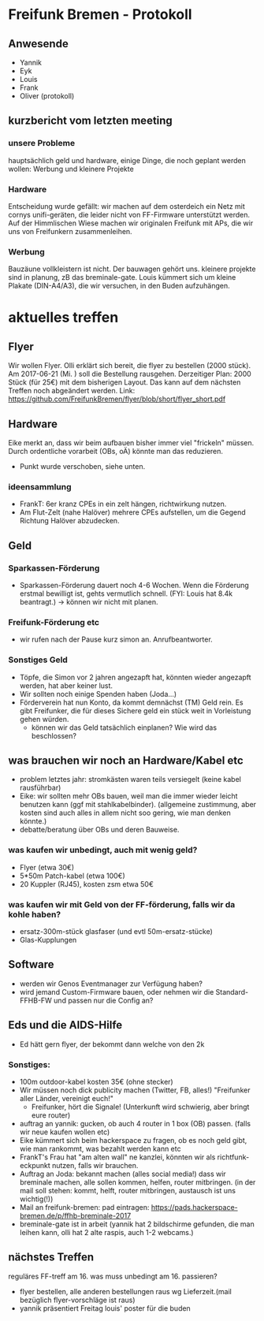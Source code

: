 # Freifunk Bremen - Protokoll

## Anwesende
- Yannik
- Eyk
- Louis
- Frank
- Oliver (protokoll)


## kurzbericht vom letzten meeting

### unsere Probleme
hauptsächlich geld und hardware, einige Dinge, die noch geplant werden wollen: Werbung und kleinere Projekte

### Hardware
Entscheidung wurde gefällt: wir machen auf dem osterdeich ein Netz mit cornys unifi-geräten, die leider nicht von FF-Firmware unterstützt werden. Auf der Himmlischen Wiese machen wir originalen Freifunk mit APs, die wir uns von Freifunkern zusammenleihen. 

### Werbung
Bauzäune vollkleistern ist nicht. 
Der bauwagen gehört uns.
kleinere projekte sind in planung, zB das breminale-gate.
Louis kümmert sich um kleine Plakate (DIN-A4/A3), die wir versuchen, in den Buden aufzuhängen.


# aktuelles treffen

## Flyer
Wir wollen Flyer. 
Olli erklärt sich bereit, die flyer zu bestellen (2000 stück).
Am 2017-06-21 (Mi. ) soll die Bestellung rausgehen. Derzeitiger Plan: 2000 Stück (für 25€) mit dem bisherigen Layout. Das kann auf dem nächsten Treffen noch abgeändert werden.
Link: https://github.com/FreifunkBremen/flyer/blob/short/flyer_short.pdf

## Hardware
Eike merkt an, dass wir beim aufbauen bisher immer viel "frickeln" müssen. 
Durch ordentliche vorarbeit (OBs, oÄ) könnte man das reduzieren.
* Punkt wurde verschoben, siehe unten.

### ideensammlung
* FrankT: 6er kranz CPEs in ein zelt hängen, richtwirkung nutzen.
* Am Flut-Zelt (nahe Halöver) mehrere CPEs aufstellen, um die Gegend Richtung Halöver abzudecken.

## Geld
### Sparkassen-Förderung
* Sparkassen-Förderung dauert noch 4-6 Wochen. Wenn die Förderung erstmal bewilligt ist, gehts vermutlich schnell. (FYI: Louis hat 8.4k beantragt.) -> können wir nicht mit planen.

### Freifunk-Förderung etc
* wir rufen nach der Pause kurz simon an. Anrufbeantworter.

### Sonstiges Geld
* Töpfe, die Simon vor 2 jahren angezapft hat, könnten wieder angezapft werden, hat aber keiner lust.
* Wir sollten noch einige Spenden haben (Joda...)
* Förderverein hat nun Konto, da kommt demnächst (TM) Geld rein. Es gibt Freifunker, die für dieses Sichere geld ein stück weit in Vorleistung gehen würden.
  * können wir das Geld tatsächlich einplanen? Wie wird das beschlossen?

## was brauchen wir noch an Hardware/Kabel etc
* problem letztes jahr: stromkästen waren teils versiegelt (keine kabel rausführbar)
* Eike: wir sollten mehr OBs bauen, weil man die immer wieder leicht benutzen kann (ggf mit stahlkabelbinder). (allgemeine zustimmung, aber kosten sind auch alles in allem nicht soo gering, wie man denken könnte.)
* debatte/beratung über OBs und deren Bauweise.

### was kaufen wir unbedingt, auch mit wenig geld?
* Flyer (etwa 30€)
* 5*50m Patch-kabel (etwa 100€)
* 20 Kuppler (RJ45), kosten zsm etwa 50€

### was kaufen wir mit Geld von der FF-förderung, falls wir da kohle haben?
* ersatz-300m-stück glasfaser (und evtl 50m-ersatz-stücke)
* Glas-Kupplungen

## Software
* werden wir Genos Eventmanager zur Verfügung haben?
* wird jemand Custom-Firmware bauen, oder nehmen wir die Standard-FFHB-FW und passen nur die Config an?

## Eds und die AIDS-Hilfe
* Ed hätt gern flyer, der bekommt dann welche von den 2k

### Sonstiges:
* 100m outdoor-kabel kosten 35€ (ohne stecker)
* Wir müssen noch dick publicity machen (Twitter, FB, alles!) "Freifunker aller Länder, vereinigt euch!"
    * Freifunker, hört die Signale! (Unterkunft wird schwierig, aber bringt eure router)
* auftrag an yannik: gucken, ob auch 4 router in 1 box (OB) passen. (falls wir neue kaufen wollen etc)
* Eike kümmert sich beim hackerspace zu fragen, ob es noch geld gibt, wie man rankommt, was bezahlt werden kann etc
* FrankT's Frau hat "am alten wall" ne kanzlei, könnten wir als richtfunk-eckpunkt nutzen, falls wir brauchen.
* Auftrag an Joda: bekannt machen (alles social media!) dass wir breminale machen, alle sollen kommen, helfen, router mitbringen.  (in der mail soll stehen: kommt, helft, router mitbringen, austausch ist uns wichtig(!))
* Mail an freifunk-bremen: pad eintragen: https://pads.hackerspace-bremen.de/p/ffhb-breminale-2017
* breminale-gate ist in arbeit (yannik hat 2 bildschirme gefunden, die man leihen kann, olli hat 2 alte raspis, auch 1-2 webcams.)


## nächstes Treffen
reguläres FF-treff am 16.
was muss unbedingt am 16. passieren?
* flyer bestellen, alle anderen bestellungen raus wg Lieferzeit.(mail bezüglich flyer-vorschläge ist raus)
* yannik präsentiert Freitag louis' poster für die buden 

